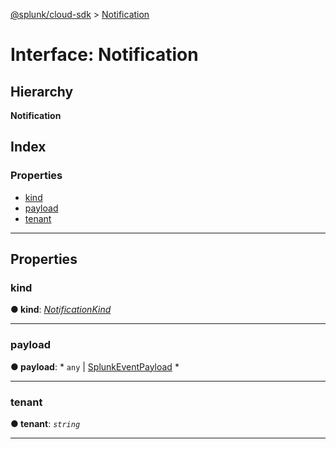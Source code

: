 [@splunk/cloud-sdk](../README.md) > [Notification](../interfaces/notification.md)

# Interface: Notification

## Hierarchy

**Notification**

## Index

### Properties

* [kind](notification.md#kind)
* [payload](notification.md#payload)
* [tenant](notification.md#tenant)

---

## Properties

<a id="kind"></a>

###  kind

**● kind**: *[NotificationKind](../enums/notificationkind.md)*

___
<a id="payload"></a>

###  payload

**● payload**: * `any` &#124; [SplunkEventPayload](splunkeventpayload.md)
*

___
<a id="tenant"></a>

###  tenant

**● tenant**: *`string`*

___

